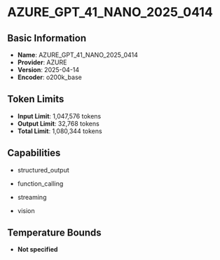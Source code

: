 # AZURE_GPT_41_NANO_2025_0414

## Basic Information
- **Name**: AZURE_GPT_41_NANO_2025_0414
- **Provider**: AZURE
- **Version**: 2025-04-14
- **Encoder**: o200k_base

## Token Limits
- **Input Limit**: 1,047,576 tokens
- **Output Limit**: 32,768 tokens
- **Total Limit**: 1,080,344 tokens

## Capabilities


- structured_output

- function_calling

- streaming

- vision





## Temperature Bounds

- **Not specified**



